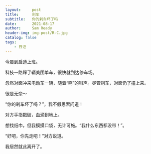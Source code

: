 ```yaml
---
layout:     post
title:      刹车
subtitle:   你的刹车坏了吗
date:       2021-08-17
author:     Sam Ready
header-img: img-post/R-C.jpg
catalog: false
tags:
    - 日记
---
```


今晨到启迪上班。

科技一路踩了辆美团单车，很快就到达停车场。

忽然对面冲来电动车一辆，随着“啊”的叫声。尽管刹车，对面仍了撞上来。

很是无奈～

“你的刹车坏了吗？”，我不假思索问道！

对方手指戳破，血滴到地上。

想找纸巾，但我摸摸口袋，无计可施。“我什么东西都没带！”。

“好吧，你先走吧！”对方说道。

我居然就此离开了。
